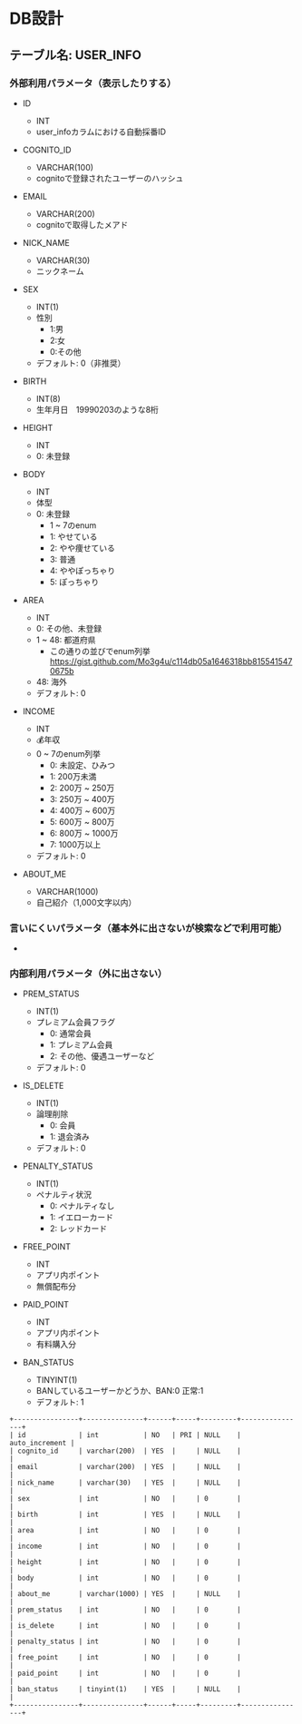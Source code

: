 # DB設計

## テーブル名: USER_INFO
### 外部利用パラメータ（表示したりする）
* ID
  * INT
  * user_infoカラムにおける自動採番ID

* COGNITO_ID
  * VARCHAR(100)
  * cognitoで登録されたユーザーのハッシュ
    
* EMAIL
  * VARCHAR(200)
  * cognitoで取得したメアド
    
* NICK_NAME
  * VARCHAR(30)
  * ニックネーム
  
* SEX
  * INT(1)
  * 性別 
    * 1:男
    * 2:女
    * 0:その他
  * デフォルト: 0（非推奨）
  
* BIRTH
  * INT(8)
  * 生年月日　19990203のような8桁
  
* HEIGHT
  * INT
  * 0: 未登録
  
* BODY
  * INT
  * 体型
  * 0: 未登録
    * 1 ~ 7のenum
    * 1: やせている
    * 2: やや痩せている
    * 3: 普通
    * 4: ややぽっちゃり
    * 5: ぽっちゃり
  
* AREA
  * INT
  * 0: その他、未登録  
  * 1 ~ 48: 都道府県
    * この通りの並びでenum列挙 https://gist.github.com/Mo3g4u/c114db05a1646318bb8155415470675b
  * 48: 海外
  * デフォルト: 0
  
* INCOME
  * INT
  * 💰年収
  * 0 ~ 7のenum列挙
    * 0: 未設定、ひみつ
    * 1: 200万未満
    * 2: 200万 ~ 250万
    * 3: 250万 ~ 400万
    * 4: 400万 ~ 600万
    * 5: 600万 ~ 800万
    * 6: 800万 ~ 1000万
    * 7: 1000万以上
  * デフォルト: 0
  
* ABOUT_ME
  * VARCHAR(1000)
  * 自己紹介（1,000文字以内）
  
### 言いにくいパラメータ（基本外に出さないが検索などで利用可能）

* 


### 内部利用パラメータ（外に出さない）

* PREM_STATUS
  * INT(1)
  * プレミアム会員フラグ
    * 0: 通常会員
    * 1: プレミアム会員
    * 2: その他、優遇ユーザーなど
  * デフォルト: 0
  
* IS_DELETE
  * INT(1)
  * 論理削除
    * 0: 会員
    * 1: 退会済み
  * デフォルト: 0
  
* PENALTY_STATUS
  * INT(1)
  * ペナルティ状況
    * 0: ペナルティなし
    * 1: イエローカード
    * 2: レッドカード
  
* FREE_POINT
  * INT
  * アプリ内ポイント
  * 無償配布分
  
* PAID_POINT
  * INT
  * アプリ内ポイント
  * 有料購入分
  
* BAN_STATUS
  * TINYINT(1)
  * BANしているユーザーかどうか、BAN:0 正常:1
  * デフォルト: 1
  

```
+----------------+---------------+------+-----+---------+----------------+
| id             | int           | NO   | PRI | NULL    | auto_increment |
| cognito_id     | varchar(200)  | YES  |     | NULL    |                |
| email          | varchar(200)  | YES  |     | NULL    |                |
| nick_name      | varchar(30)   | YES  |     | NULL    |                |
| sex            | int           | NO   |     | 0       |                |
| birth          | int           | YES  |     | NULL    |                |
| area           | int           | NO   |     | 0       |                |
| income         | int           | NO   |     | 0       |                |
| height         | int           | NO   |     | 0       |                |
| body           | int           | NO   |     | 0       |                |
| about_me       | varchar(1000) | YES  |     | NULL    |                |
| prem_status    | int           | NO   |     | 0       |                |
| is_delete      | int           | NO   |     | 0       |                |
| penalty_status | int           | NO   |     | 0       |                |
| free_point     | int           | NO   |     | 0       |                |
| paid_point     | int           | NO   |     | 0       |                |
| ban_status     | tinyint(1)    | YES  |     | NULL    |                |
+----------------+---------------+------+-----+---------+----------------+
```